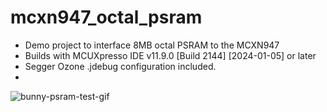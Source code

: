 # mcxn947_octal_psram

- Demo project to interface 8MB octal  PSRAM to the MCXN947
- Builds with MCUXpresso IDE v11.9.0 [Build 2144] [2024-01-05] or later
- Segger Ozone .jdebug configuration included.
- 
![bunny-psram-test-gif](https://github.com/wavenumber-eng/mcxn947_octal_psram/assets/1431437/3d1c21a1-74ce-4bb4-bfdf-3724eb35791e)
